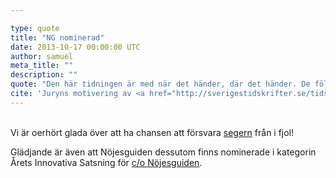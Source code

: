 ```yaml
---

type: quote
title: "NG nominerad"
date: 2013-10-17 00:00:00 UTC
author: samuel
meta_title: ""
description: ""
quote: "Den här tidningen är med när det händer, där det händer. De följer pulsen i nyhets- och nöjesvärlden med en egen idé. Sajten utvecklas hela tiden med både tekniska framsteg och en extremt tydlig redaktionell röst."
cite: 'Juryns motivering av <a href="http://sverigestidskrifter.se/tidskriftspriset/nominerade-tidskriftspriset-2013">Nöjesguiden.se:s nominering</a> till Årets Tidskrift Digitala Medier'
---
```


<p><br>Vi är oerhört glada över att ha chansen att försvara <a href="/blogg/2012/11/nojesguiden-arets-tidskrift-digitala-medier/">segern</a> från i fjol!</p>

<p>Glädjande är även att Nöjesguiden dessutom finns nominerade i kategorin Årets Innovativa Satsning för <a href="http://nojesguiden.se/blogg/margret-atladottir/vi-flyttar-hemifran-med-hjalp-av-ikea-och-scandic-malmen">c/o Nöjesguiden</a>.</p>

